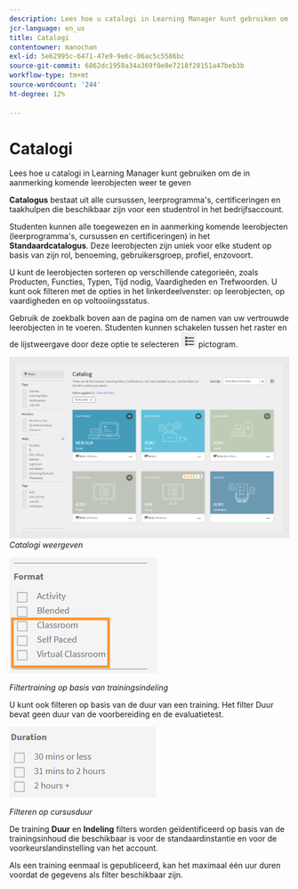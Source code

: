 ```yaml
---
description: Lees hoe u catalogi in Learning Manager kunt gebruiken om de in aanmerking komende leerobjecten weer te geven
jcr-language: en_us
title: Catalogi
contentowner: manochan
exl-id: 5e62995c-6471-47e9-9e6c-06ac5c5586bc
source-git-commit: 6862dc1958a34a369f0e0e7218f28151a47beb3b
workflow-type: tm+mt
source-wordcount: '244'
ht-degree: 12%

---
```


# Catalogi

Lees hoe u catalogi in Learning Manager kunt gebruiken om de in aanmerking komende leerobjecten weer te geven

**Catalogus** bestaat uit alle cursussen, leerprogramma&#39;s, certificeringen en taakhulpen die beschikbaar zijn voor een studentrol in het bedrijfsaccount.

Studenten kunnen alle toegewezen en in aanmerking komende leerobjecten (leerprogramma&#39;s, cursussen en certificeringen) in het **Standaardcatalogus**. Deze leerobjecten zijn uniek voor elke student op basis van zijn rol, benoeming, gebruikersgroep, profiel, enzovoort.

U kunt de leerobjecten sorteren op verschillende categorieën, zoals Producten, Functies, Typen, Tijd nodig, Vaardigheden en Trefwoorden. U kunt ook filteren met de opties in het linkerdeelvenster: op leerobjecten, op vaardigheden en op voltooiingsstatus.

Gebruik de zoekbalk boven aan de pagina om de namen van uw vertrouwde leerobjecten in te voeren. Studenten kunnen schakelen tussen het raster en de lijstweergave door deze optie te selecteren ![](assets/icon-list.png) pictogram.

![](assets/catalogs.png)
*Catalogi weergeven*

<!--As a learner, you can  filter training based on the format of training, for example, Classroom, Self-paced, or Virtual Classroom. In addition, the learner can also filter the trainings based on Training Duration. Skill Levels filter which is already available, can now be enabled/disabled by Administrator. -->

![](assets/image014.png)

*Filtertraining op basis van trainingsindeling*

U kunt ook filteren op basis van de duur van een training. Het filter Duur bevat geen duur van de voorbereiding en de evaluatietest.

![](assets/image015.png)

*Filteren op cursusduur*

De training **Duur** en **Indeling** filters worden geïdentificeerd op basis van de trainingsinhoud die beschikbaar is voor de standaardinstantie en voor de voorkeurslandinstelling van het account.

Als een training eenmaal is gepubliceerd, kan het maximaal één uur duren voordat de gegevens als filter beschikbaar zijn.
